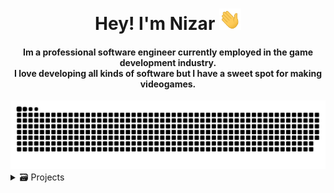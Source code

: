 <div align="center">
<h1 align="center">Hey! I'm Nizar <img width="35" src="https://github.com/1999AZZAR/1999AZZAR/blob/main/resources/img/waving.gif"> </h1>
<h4 align="center">Im a professional software engineer currently employed in the game development industry. </br> I love developing all kinds of software but I have a sweet spot for making videogames.</h4>
</div>

<div align="center">
  <a href="https://1999azzar.github.io/1999AZZAR/">
  <img  src="https://github.com/1999AZZAR/1999AZZAR/blob/main/resources/img/grid-snake.svg"
       alt="snake" /></a>
</div>

<details>
  <summary>🗃️ Projects </summary>
<div>
    <h2> 🎮 Games </h2>
<p>
Name | Engine | Language
---|---|---
[Tetris](https://github.com/Nizar1999/Yet-Another-Tetris-Clone) | ![](https://img.shields.io/badge/-Unity-grey?logo=unity) | ![](https://img.shields.io/badge/-C%23-grey?logo=csharp&logoColor=white)
[Flappy Bird](https://github.com/Nizar1999/Yet-Another-Flappy-Bird-Clone) | ![](https://img.shields.io/badge/-Unity-grey?logo=unity) | ![](https://img.shields.io/badge/-C%23-grey?logo=csharp&logoColor=white)
[Pong](https://github.com/Nizar1999/Yet-Another-Pong-Clone) | ![](https://img.shields.io/badge/-Unity-grey?logo=unity) | ![](https://img.shields.io/badge/-C%23-grey?logo=csharp&logoColor=white)
[Hangman](https://github.com/Nizar1999/Yet-Another-Hangman-Clone) | ![](https://img.shields.io/badge/-Unity-grey?logo=unity) | ![](https://img.shields.io/badge/-C%23-grey?logo=csharp&logoColor=white)
[TicTacToe](https://github.com/Nizar1999/Unbeatable-TicTacToe) | ![](https://img.shields.io/badge/-Unity-grey?logo=unity) | ![](https://img.shields.io/badge/-C%23-grey?logo=csharp&logoColor=white)
[Snake](https://github.com/Nizar1999/Yet-Another-Snake-Clone) | ![](https://img.shields.io/badge/-Unity-grey?logo=unity) | ![](https://img.shields.io/badge/-C%23-grey?logo=csharp&logoColor=white)
[Farming Sim](https://github.com/Nizar1999/Farming-Sim) | ![](https://img.shields.io/badge/-Unity-grey?logo=unity) | ![](https://img.shields.io/badge/-C%23-grey?logo=csharp&logoColor=white)
[Manneken](https://github.com/Nizar1999/Manneken) | ![](https://img.shields.io/badge/-Unreal%20Engine-grey?logo=unreal-engine&logoColor=white) | ![](https://img.shields.io/badge/-Blueprints-grey?logoColor=white)
[Exploit](https://github.com/Nizar1999/Expl01t) | ![](https://img.shields.io/badge/-Unreal%20Engine-grey?logo=unreal-engine&logoColor=white) | ![](https://img.shields.io/badge/-Blueprints-grey?logoColor=white)
[Codeships](https://github.com/Nizar1999/Codeships) | N/A | ![](https://img.shields.io/badge/-C++-grey?logo=cplusplus&logoColor=white)
[Glitch Hop](https://github.com/Nizar1999/Glitch-Hop) | N/A | ![](https://img.shields.io/badge/-C++-grey?logo=cplusplus&logoColor=white)
[Captain Clown Nose](https://github.com/Nizar1999/Captain-Clown-Nose) | ![](https://img.shields.io/badge/-GDScript-grey?logoColor=white) | ![](https://img.shields.io/badge/-Godot-grey?logo=godot-engine&logoColor=white)
  </p>
    <h2> 💻 Software </h2>

Name | Language
---|---
[NetPrint](https://github.com/Nizar1999/NetPrint) | ![](https://img.shields.io/badge/-C++-grey?logo=Cplusplus&logoColor=white)
[Remote Keylogger](https://github.com/Nizar1999/Remote-Keylogger) | ![](https://img.shields.io/badge/-C++-grey?logo=cplusplus&logoColor=white)
[ACTrainer](https://github.com/Nizar1999/ACTrainer) | ![](https://img.shields.io/badge/-C++-grey?logo=cplusplus&logoColor=white)
[HexeQt](https://github.com/Nizar1999/HexeQt) | ![](https://img.shields.io/badge/-C++-grey?logo=cplusplus&logoColor=white)
[CPUINFO](https://github.com/Nizar1999/CPUINFO) | ![](https://img.shields.io/badge/-C-grey?logo=c&logoColor=white)
[OmniCache](https://github.com/Nizar1999/OmniCache) | ![](https://img.shields.io/badge/-Python-grey?logo=python&logoColor=white) ![](https://img.shields.io/badge/-Solidity-grey?logo=solidity&logoColor=white)
[Neezbot](https://github.com/Nizar1999/Neezbot) | ![](https://img.shields.io/badge/-Python-grey?logo=python&logoColor=white)
[Shusseki](https://github.com/Nizar1999/Shusseki) | ![](https://img.shields.io/badge/-Java-grey?logoColor=white)
[DigiLearn](https://github.com/Nizar1999/DigiLearn) | ![](https://img.shields.io/badge/-Java-grey?logoColor=white)
</div>
</details>


